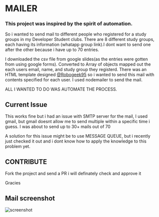 # MAILER

### This project was inspired by the spirit of automation.
So i wanted to send mail to different people who registered for a study groups in my Developer Student clubs.
There are 8 different study groups, each having its information (whatapp group link).I dont want to send one after the other because i have up to 70 entries.

I downloaded the csv file from google slides(as the entries were gotten from using google forms). 
Converted to Array of objects 
mapped out the each users email, name, and study group they registerd.
There was an HTML template designed [@Robogeek95](https://github.com/Robogeek95) so i wanted to send this mail with contents specified for each user.
I used nodemailer to send the mail.


ALL I WANTED TO DO WAS AUTOMATE THE PROCESS.

## Current Issue
This works fine but i had an issue with SMTP server for the mail, I used gmail, but gmail doesnt allow me to send multiple within a specific time i guess.
I was about to send up to 30+ mails out of 70

A solution for this issue might be to use MESSAGE QUEUE, but i recently just checked it out and i dont know how to apply the knowledge to this problem yet.

## CONTRIBUTE
 Fork the project and send a PR i will definately check and approve it

Gracies
## Mail screenshot
![screenshot](https://github.com/phawazzzy/AUTO-MAILER/blob/main/studygroup%20template.jpeg)
